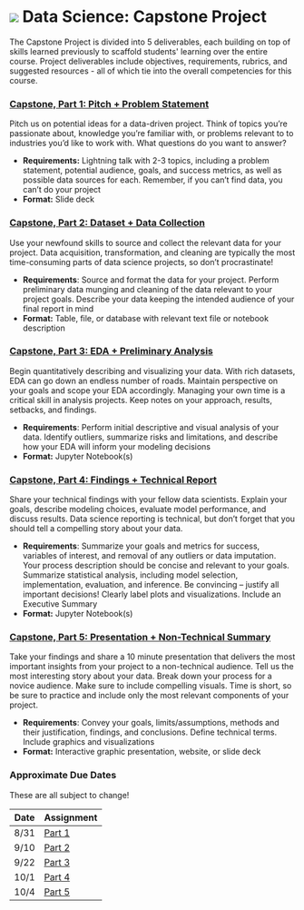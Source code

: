 # ![](https://ga-dash.s3.amazonaws.com/production/assets/logo-9f88ae6c9c3871690e33280fcf557f33.png) Data Science: Capstone Project

The Capstone Project is divided into 5 deliverables, each building on top of skills learned previously to scaffold students' learning over the entire course. Project deliverables include objectives, requirements, rubrics, and suggested resources - all of which tie into the overall competencies for this course.


### **[Capstone, Part 1: Pitch + Problem Statement][part-1]**

Pitch us on potential ideas for a data-driven project. Think of topics you’re passionate about, knowledge you’re familiar with, or problems relevant to to industries you’d like to work with. What questions do you want to answer?
- **Requirements:** Lightning talk with 2-3 topics, including a problem statement, potential audience, goals, and success metrics, as well as possible data sources for each. Remember, if you can’t find data, you can’t do your project
- **Format:** Slide deck


### **[Capstone, Part 2: Dataset + Data Collection][part-2]**

Use your newfound skills to source and collect the relevant data for your project. Data acquisition, transformation, and cleaning are typically the most time-consuming parts of data science projects, so don’t procrastinate!

- **Requirements**: Source and format the data for your project. Perform preliminary data munging and cleaning of the data relevant to your project goals.  Describe your data keeping the intended audience of your final report in mind
- **Format:** Table, file, or database with relevant text file or notebook description


### **[Capstone, Part 3: EDA + Preliminary Analysis][part-3]**

Begin quantitatively describing and visualizing your data. With rich datasets, EDA can go down an endless number of roads. Maintain perspective on your goals and scope your EDA accordingly. Managing your own time is a critical skill in analysis projects.  Keep notes on your approach, results, setbacks, and findings.

- **Requirements**: Perform initial descriptive and visual analysis of your data. Identify outliers, summarize risks and limitations, and describe how your EDA will inform your modeling decisions
- **Format:** Jupyter Notebook(s)


### **[Capstone, Part 4: Findings + Technical Report][part-4]**

Share your technical findings with your fellow data scientists. Explain your goals, describe modeling choices, evaluate model performance, and discuss results. Data science reporting is technical, but don’t forget that you should tell a compelling story about your data.

- **Requirements**: Summarize your goals and metrics for success, variables of interest, and removal of any outliers or data imputation. Your process description should be concise and relevant to your goals. Summarize statistical analysis, including model selection,  implementation, evaluation, and inference. Be convincing – justify all important decisions! Clearly label plots and visualizations. Include an Executive Summary
- **Format:** Jupyter Notebook(s)


### **[Capstone, Part 5: Presentation + Non-Technical Summary][part-5]**

Take your findings and share a 10 minute presentation that delivers the most important insights from your project to a non-technical audience. Tell us the most interesting story about your data. Break down your process for a novice audience. Make sure to include compelling visuals. Time is short, so be sure to practice and include only the most relevant components of your project.

- **Requirements**: Convey your goals, limits/assumptions, methods and their justification, findings, and conclusions. Define technical terms. Include graphics and visualizations
- **Format:** Interactive graphic presentation, website, or slide deck


### Approximate Due Dates

These are all subject to change!

Date | Assignment 
-----| ----------
8/31 | [Part 1][part-1]
9/10 | [Part 2][part-2]
9/22 | [Part 3][part-3]
10/1 | [Part 4][part-4]
10/4 | [Part 5][part-5]

<!--- LINKS --->

[part-1]: ./part-01/
[part-2]: ./part-02/
[part-3]: ./part-03/
[part-4]: ./part-04/
[part-5]: ./part-05/
